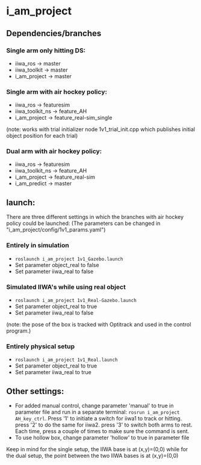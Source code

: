 # i_am_project
## Dependencies/branches
### Single arm only hitting DS:
* iiwa_ros      -> master
* iiwa_toolkit  -> master
* i_am_project  -> master

### Single arm with air hockey policy:
* iiwa_ros          -> featuresim
* iiwa_toolkit_ns   -> feature_AH
* i_am_project      -> feature_real-sim_single

(note: works with trial initializer node 1v1_trial_init.cpp which publishes initial object position for each trial)

### Dual arm with air hockey policy:
* iiwa_ros          -> featuresim
* iiwa_toolkit_ns   -> feature_AH
* i_am_project      -> feature_real-sim
* i_am_predict      -> master

## launch: 
There are three different settings in which the branches with air hockey policy could be launched:
(The parameters can be changed in "i_am_project/config/1v1_params.yaml")
### Entirely in simulation
* `roslaunch i_am_project 1v1_Gazebo.launch`
* Set parameter object_real to false
* Set parameter iiwa_real to false

### Simulated IIWA's while using real object
* `roslaunch i_am_project 1v1_Real-Gazebo.launch`
* Set parameter object_real to true
* Set parameter iiwa_real to false

(note: the pose of the box is tracked with Optitrack and used in the control program.)

### Entirely physical setup
* `roslaunch i_am_project 1v1_Real.launch`
* Set parameter object_real to true
* Set parameter iiwa_real to true


## Other settings:

* For added manual control, change parameter 'manual' to true in parameter file and run in a separate terminal: `rosrun i_am_project AH_key_ctrl`. Press '1' to initiate a switch for iiwa1 to track or hitting. press '2' to do the same for iiwa2. press '3' to switch both arms to rest. Each time, press a couple of times to make sure the command is sent.
* To use hollow box, change parameter 'hollow' to true in parameter file

Keep in mind for the single setup, the IIWA base is at (x,y)=(0,0) while for the dual setup, the point between the two IIWA bases is at (x,y)=(0,0)
